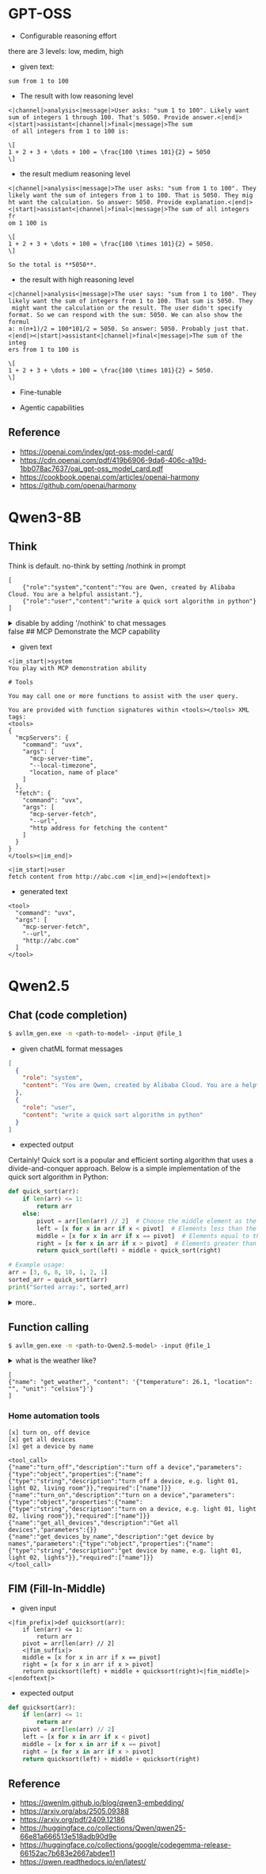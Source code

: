 # GPT-OSS 

* Configurable reasoning effort

there are 3 levels: low, medim, high

- given text: 

``` text
sum from 1 to 100
```

-  The result with low reasoning level

``` text
<|channel|>analysis<|message|>User asks: "sum 1 to 100". Likely want sum of integers 1 through 100. That's 5050. Provide answer.<|end|><|start|>assistant<|channel|>final<|message|>The sum
 of all integers from 1 to 100 is:

\[
1 + 2 + 3 + \dots + 100 = \frac{100 \times 101}{2} = 5050
\]
```

- the result medium reasoning level 

``` text
<|channel|>analysis<|message|>The user asks: "sum from 1 to 100". They likely want the sum of integers from 1 to 100. That is 5050. They mig
ht want the calculation. So answer: 5050. Provide explanation.<|end|><|start|>assistant<|channel|>final<|message|>The sum of all integers fr
om 1 100 is

\[
1 + 2 + 3 + \dots + 100 = \frac{100 \times 101}{2} = 5050.
\]

So the total is **5050**.
```

- the result with high reasoning level

``` text
<|channel|>analysis<|message|>The user says: "sum from 1 to 100". They likely want the sum of integers from 1 to 100. That sum is 5050. They
 might want the calculation or the result. The user didn't specify format. So we can respond with the sum: 5050. We can also show the formul
a: n(n+1)/2 = 100*101/2 = 5050. So answer: 5050. Probably just that.<|end|><|start|>assistant<|channel|>final<|message|>The sum of the integ
ers from 1 to 100 is  

\[
1 + 2 + 3 + \dots + 100 = \frac{100 \times 101}{2} = 5050.
\]
```

* Fine-tunable


* Agentic capabilities



## Reference
* https://openai.com/index/gpt-oss-model-card/
* https://cdn.openai.com/pdf/419b6906-9da6-406c-a19d-1bb078ac7637/oai_gpt-oss_model_card.pdf
* https://cookbook.openai.com/articles/openai-harmony
* https://github.com/openai/harmony


# Qwen3-8B
## Think
Think is default. 
no-think by setting /nothink in prompt
``` think
[
    {"role":"system","content":"You are Qwen, created by Alibaba Cloud. You are a helpful assistant."},
    {"role":"user","content":"write a quick sort algorithm in python"}
]
```
<details>
<summary>
disable by adding '/nothink' to chat messages
</summary>
    
```
[
    {"role":"system","content":"You are Qwen, created by Alibaba Cloud. You are a helpful assistant."},
    {"role":"user","content":"/nothink write a quick sort algorithm in python"}
]
```
</details>
false
## MCP
Demonstrate the MCP capability

- given text

```
<|im_start|>system
You play with MCP demonstration ability 

# Tools

You may call one or more functions to assist with the user query.

You are provided with function signatures within <tools></tools> XML tags:
<tools>
{
  "mcpServers": {
    "command": "uvx",
    "args": [
      "mcp-server-time",
      "--local-timezone",
      "location, name of place"
    ]
  },
  "fetch": {
    "command": "uvx",
    "args": [
      "mcp-server-fetch",
      "--url",
      "http address for fetching the content"
    ]
  }
}
</tools><|im_end|>

<|im_start|>user
fetch content from http://abc.com <|im_end|><|endoftext|>
```


- generated text
```
<tool>
  "command": "uvx",
  "args": [
    "mcp-server-fetch",
    "--url",
    "http://abc.com"
  ]
</tool>
```


# Qwen2.5
## Chat (code completion)

```sh
$ avllm_gen.exe -m <path-to-model> -input @file_1 
```

- given chatML format messages
``` json
[
  {
    "role": "system",
    "content": "You are Qwen, created by Alibaba Cloud. You are a helpful assistant."
  },
  {
    "role": "user",
    "content": "write a quick sort algorithm in python"
  }
]
```
- expected output

Certainly! Quick sort is a popular and efficient sorting algorithm that uses a divide-and-conquer approach. Below is a simple implementation of the quick sort
 algorithm in Python:

```python
def quick_sort(arr):
    if len(arr) <= 1:
        return arr
    else:
        pivot = arr[len(arr) // 2]  # Choose the middle element as the pivot
        left = [x for x in arr if x < pivot]  # Elements less than the pivot
        middle = [x for x in arr if x == pivot]  # Elements equal to the pivot
        right = [x for x in arr if x > pivot]  # Elements greater than the pivot
        return quick_sort(left) + middle + quick_sort(right)

# Example usage:
arr = [3, 6, 8, 10, 1, 2, 1]
sorted_arr = quick_sort(arr)
print("Sorted array:", sorted_arr)
```

<details>
<summary>
more..
</summary>

```    
### Explanation:
1. **Base Case**: If the array has 0 or 1 element, it is already sorted, so we return it as is.
2. **Pivot Selection**: We choose the middle element of the array as the pivot. This is a simple choice, but other strategies like choosing the first, last, o
r a random element can also be used.
3. **Partitioning**: We create three lists:
   - `left`: Contains elements less than the pivot.
   - `middle`: Contains elements equal to the pivot.
   - `right`: Contains elements greater than the pivot.
4. **Recursive Sorting**: We recursively apply the quick sort algorithm to the `left` and `right` lists and concatenate the results with the `middle` list.
```
</details>

## Function calling 
```sh
$ avllm_gen.exe -m <path-to-Qwen2.5-model> -input @file_1 
```

<details>
<summary>
what is the weather like?
</summary>

<details>
<summary>
    given text
</summary>
    
``` 
<|im_start|>system
You are a helpful assistant that can use tools to get information for the user.

# Tools

You may call one or more functions to assist with the user query.

You are provided with function signatures within <tools></tools> XML tags:
<tools>
{"name": "get_weather", "description": "Get current weather information for a location", "parameters": {"type": "object", "properties": {"location": {"type": "string", "description": "The city and state, e.g. San Francisco, CA"}, "unit": {"type": "string", "enum": ["celsius", "fahrenheit"], "description": "The unit of temperature to use"}}, "required": ["location"]}}
</tools>
For each function call, return a json object with function name and arguments within <tool_call></tool_call> XML tags.

<tool_call>
{"name": <function-name>, "arguments": <args-json-object>}
</tool_call><|im_end|>
<|im_start|>user
What's the weather like in New York?<|im_end|><|im_start|>

```
</details>

<details>
<summary>
- generated text
</summary>
    
```
<tool_call>
{"name": "get_weather", "arguments": {"location": "New York, NY", "unit": "fahrenheit"}}
</tool_call>
```
</details>
</summary>

</details>


```
[
{"name": "get_weather", "content": '{"temperature": 26.1, "location": "", "unit": "celsius"}'}
]

```

### Home automation tools

    [x] turn on, off device
    [x] get all devices
    [x] get a device by name

```
<tool_call>
{"name":"turn_off","description":"turn off a device","parameters":{"type":"object","properties":{"name":{"type":"string","description":"turn off a device, e.g. light 01, light 02, living room"}},"required":["name"]}}
{"name":"turn_on","description":"turn on a device","parameters":{"type":"object","properties":{"name":{"type":"string","description":"turn on a device, e.g. light 01, light 02, living room"}},"required":["name"]}}
{"name":"get_all_devices","description":"Get all devices","parameters":{}}
{"name":"get_devices_by_name","description":"get device by names","parameters":{"type":"object","properties":{"name":{"type":"string","description":"get device by name, e.g. light 01, light 02, lights"}},"required":["name"]}}
</tool_call>
```

## FIM (Fill-In-Middle)
- given input
```
<|fim_prefix|>def quicksort(arr):
    if len(arr) <= 1:
        return arr
    pivot = arr[len(arr) // 2]
    <|fim_suffix|>
    middle = [x for x in arr if x == pivot]
    right = [x for x in arr if x > pivot]
    return quicksort(left) + middle + quicksort(right)<|fim_middle|><|endoftext|>
```

- expected output
``` python
def quicksort(arr):
    if len(arr) <= 1:
        return arr
    pivot = arr[len(arr) // 2]
    left = [x for x in arr if x < pivot]
    middle = [x for x in arr if x == pivot]
    right = [x for x in arr if x > pivot]
    return quicksort(left) + middle + quicksort(right)
```

## Reference
- https://qwenlm.github.io/blog/qwen3-embedding/
- https://arxiv.org/abs/2505.09388
- https://arxiv.org/pdf/2409.12186
- https://huggingface.co/collections/Qwen/qwen25-66e81a666513e518adb90d9e
- https://huggingface.co/collections/google/codegemma-release-66152ac7b683e2667abdee11
- https://qwen.readthedocs.io/en/latest/
